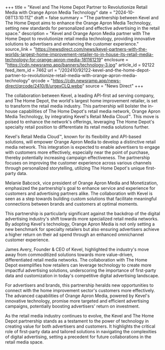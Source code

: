 +++
title = "Kevel and The Home Depot Partner to Revolutionize Retail Media with Orange Apron Media Technology"
date = "2024-10-08T13:10:11Z"
draft = false
summary = "The partnership between Kevel and The Home Depot aims to enhance the Orange Apron Media Technology, setting new standards for personalized and effective advertising in the retail space."
description = "Kevel and Orange Apron Media partner with The Home Depot to revolutionize retail media technology, providing innovative solutions to advertisers and enhancing the customer experience."
source_link = "https://newsdirect.com/news/kevel-partners-with-the-worlds-largest-home-improvement-retailer-to-in-house-its-retail-media-technology-for-orange-apron-media-181161219"
enclosure = "https://cdn.newsramp.app/banners/technology-3.jpg"
article_id = 92122
feed_item_id = 7462
url = "/202410/92122-kevel-and-the-home-depot-partner-to-revolutionize-retail-media-with-orange-apron-media-technology"
qrcode = "https://cdn.newsramp.app/news-direct/qrcode/2410/8/urgexCLQ.webp"
source = "News Direct"
+++

<p>The collaboration between Kevel, a leading API-first ad serving company, and The Home Depot, the world's largest home improvement retailer, is set to transform the retail media industry. This partnership will bolster the in-house capabilities of The Home Depot's retail media network, Orange Apron Media Technology, by integrating Kevel's Retail Media Cloud™. This move is poised to enhance the network's offerings, leveraging The Home Depot's specialty retail position to differentiate its retail media solutions further.</p><p>Kevel's Retail Media Cloud™, known for its flexibility and API-based solutions, will empower Orange Apron Media to develop a distinctive retail media network. This integration is expected to enable advertisers to engage with customers more effectively, especially near the point of purchase, thereby potentially increasing campaign effectiveness. The partnership focuses on improving the customer experience across various channels through personalized storytelling, utilizing The Home Depot's unique first-party data.</p><p>Melanie Babcock, vice president of Orange Apron Media and Monetization, emphasized the partnership's goal to enhance service and experience for customers and advertising partners alike. The collaboration with Kevel is seen as a step towards building custom solutions that facilitate meaningful connections between brands and customers at optimal moments.</p><p>This partnership is particularly significant against the backdrop of the digital advertising industry's shift towards more specialized retail media networks. By adopting Kevel's technology, Orange Apron Media is not only setting a new benchmark for specialty retailers but also ensuring advertisers achieve a higher return on their ad spend through an enhanced omnichannel customer experience.</p><p>James Avery, Founder & CEO of Kevel, highlighted the industry's move away from commoditized solutions towards more value-driven, differentiated retail media networks. The collaboration with The Home Depot exemplifies how retailers can leverage technology to create more impactful advertising solutions, underscoring the importance of first-party data and customization in today's competitive digital advertising landscape.</p><p>For advertisers and brands, this partnership heralds new opportunities to connect with the home improvement sector's customers more effectively. The advanced capabilities of Orange Apron Media, powered by Kevel's innovative technology, promise more targeted and efficient advertising campaigns, potentially boosting advertisers' return on investment.</p><p>As the retail media industry continues to evolve, the Kevel and The Home Depot partnership stands as a testament to the power of technology in creating value for both advertisers and customers. It highlights the critical role of first-party data and tailored solutions in navigating the complexities of digital advertising, setting a precedent for future collaborations in the retail media space.</p>